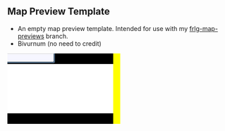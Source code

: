 ## Map Preview Template
- An empty map preview template. Intended for use with my [frlg-map-previews](https://github.com/Bivurnum/decomps-resources/wiki/FRLG-Map-Previews) branch.
- Bivurnum (no need to credit)

![map_preview_template.png](map_preview_template.png)
